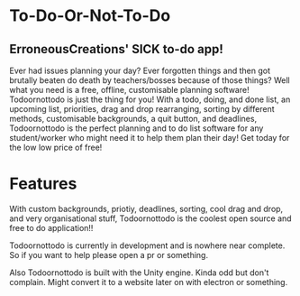 # To-Do-Or-Not-To-Do
## ErroneousCreations' SICK to-do app!

Ever had issues planning your day? Ever forgotten things and then got brutally beaten do death by teachers/bosses because of those things? Well what you need is a free, offline, customisable planning software! Todoornottodo is just the thing for you! With a todo, doing, and done list, an upcoming list, priorities, drag and drop rearranging, sorting by different methods, customisable backgrounds,  a quit button, and deadlines, Todoornottodo is the perfect planning and to do list software for any student/worker who might need it to help them plan their day! Get today for the low low price of free!
# Features
With custom backgrounds, priotiy, deadlines, sorting, cool drag and drop, and very organisational stuff, Todoornottodo is the coolest open source and free to do application!!

Todoornottodo is currently in development and is nowhere near complete. So if you want to help please open a pr or something.

Also Todoornottodo is built with the Unity engine. Kinda odd but don't complain. Might convert it to a website later on with electron or something.
